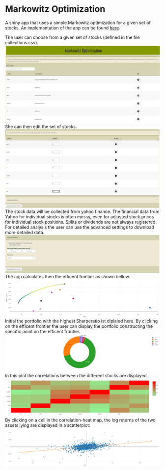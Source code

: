 # Markowitz Optimization
A shiny app that uses a simple Markowitz optimization for a given set of stocks. An implemantation of the app can be found [here](https://bt1985.shinyapps.io/Markowitz/).

The user can choose from a given set of stocks (defined in the file collections.csv). 
![SelectPositions](/assets/SelectPositions.PNG)
She can then edit the set of stocks. 
![EditPortfolioweights](/assets/EditPortfolioweights.PNG)
The stock data will be collected from yahoo finance. The financial data from Yahoo for individual stocks is often messy, even for adjusted stock prices for individual stock positions. Splits or dividends are not always registered. For detailed analysis the user can use the advanced settings to download more detailed data.
![advancedoptions_startcalculation](/assets/advancedoptions_startcalculation.PNG)
The app  calculates then the efficent frontier as shown bellow. 
![EffFront](/assets/EffFront.png)
Initial the portfolio with the highest Sharperatio ist diplaied here. By clicking on the efficent frontier the user can display the portfolio constructing the specific point on the efficent frontier.
![Donuts](/assets/Donuts.png)
In this plot the correlations between the different stocks are displayed. 
![correlation](/assets/correlation.png)
By clicking on a cell in the correlation-heat map, the log returns of the two assets lying are displayed in a scatterplot:
![correlation](/assets/scatterplotlogreturns.png)
